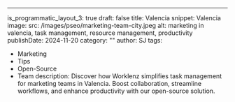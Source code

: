 ---
is_programmatic_layout_3: true
draft: false
title: Valencia
snippet: Valencia
image:
  src: /images/pseo/marketing-team-city.jpeg
  alt: marketing in valencia, task management, resource management, productivity
publishDate: 2024-11-20
category: ""
author: SJ
tags:
  - Marketing
  - Tips
  - Open-Source
  - Team
description: Discover how Worklenz simplifies task management for marketing teams in Valencia. Boost collaboration, streamline workflows, and enhance productivity with our open-source solution.